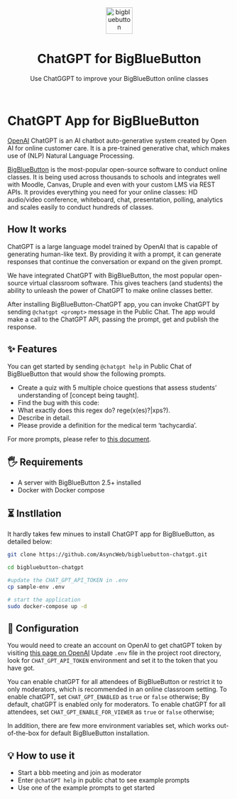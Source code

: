 <div align="center">
   <img alt="bigbluebutton" width="60" src="https://higheredlab.com/wp-content/uploads/hel_icon.png" />
</div>
<h1 align="center">ChatGPT for BigBlueButton</h1>
<p align="center">Use ChatGGPT to improve your BigBlueButton online classes</p>

<!-- # ChatGPT app for BigBlueButton -->
<br/>

# ChatGPT App for BigBlueButton

[OpenAI](https://openai.com/) ChatGPT is an AI chatbot auto-generative system created by Open AI for online customer care. It is a pre-trained generative chat, which makes use of (NLP) Natural Language Processing.

[BigBlueButton](https://bigbluebutton.org/) is the most-popular open-source software to conduct online classes. It is being used across thousands to schools and integrates well with Moodle, Canvas, Druple and even with your custom LMS via REST APIs. It provides everything you need for your online classes: HD audio/video conference, whiteboard, chat, presentation, polling, analytics and scales easily to conduct hundreds of classes.

## How It works

ChatGPT is a large language model trained by OpenAI that is capable of generating human-like text. By providing it with a prompt, it can generate responses that continue the conversation or expand on the given prompt.

We have integrated ChatGPT with BigBlueButton, the most popular open-source virtual classroom software. This gives teachers (and students) the ability to unleash the power of ChatGPT to make online classes better.

After installing BigBlueButton-ChatGPT app, you can invoke ChatGPT by sending `@chatgpt <prompt>` message in the Public Chat. The app would make a call to the ChatGPT API, passing the prompt, get and publish the response.

## ✨ Features

You can get started by sending `@chatgpt help` in Public Chat of BigBlueButton that would show the following prompts.

- Create a quiz with 5 multiple choice questions that assess students’ understanding of [concept being taught].
- Find the bug with this code: <post code below>
- What exactly does this regex do? rege(x(es)?|xps?).
- Describe <topic of your choice> in detail.
- Please provide a definition for the medical term ‘tachycardia’.
   
For more prompts, please refer to [this document](https://classplusplus.com/chatgpt/).

## 🖐 Requirements

- A server with BigBlueButton 2.5+ installed
- Docker with Docker compose

## ⏳ Instllation
   
It hardly takes few minues to install ChatGPT app for BigBlueButton, as detailed below: 

```sh
git clone https://github.com/AsyncWeb/bigbluebutton-chatgpt.git

cd bigbluebutton-chatgpt

#update the CHAT_GPT_API_TOKEN in .env
cp sample-env .env

# start the application
sudo docker-compose up -d
```

## 🔧 Configuration

You would need to create an account on OpenAI to get chatGPT token by visiting [this page on OpenAI](https://platform.openai.com/account/api-keys)
Update `.env` file in the project root directory, look for `CHAT_GPT_API_TOKEN` environment and set it to the token that you have got. 
   
You can enable chatGPT for all attendees of BigBlueButton or restrict it to only moderators, which is recommended in an online classroom setting. 
To enable chatGPT, set `CHAT_GPT_ENABLED` as `true` or `false` otherwise; By default, chatGPT is enabled only for moderators. 
To enable chatGPT for all attendees, set `CHAT_GPT_ENABLE_FOR_VIEWER` as `true` or `false` otherwise;
   
In addition, there are few more environment variables set, which works out-of-the-box for default BigBlueButton installation.

## 💡 How to use it

- Start a bbb meeting and join as moderator
- Enter `@chatGPT help` in public chat to see example prompts
- Use one of the example prompts to get started
